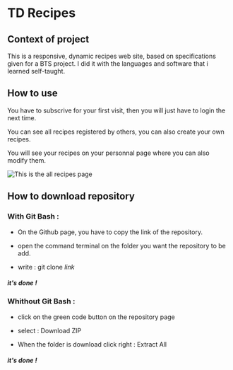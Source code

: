 # TD Recipes

## Context of project

This is a responsive, dynamic recipes web site, based on specifications given for a BTS project.
I did it with the languages and software that i learned self-taught.

## How to use 

You have to subscrive for your first visit, then you will just have to login the next time.

You can see all recipes registered by others, you can also create your own recipes.

You will see your recipes on your personnal page where you can also modify them.

![This is the all recipes page](https://github.com/clara-lancelle/TD_Recipes/blob/main/README_img/sreen.png)


## How to download repository

### With Git Bash :

* On the Github page, you have to copy the link of the repository.

* open the command terminal on the folder you want the repository to be add.

* write : git clone *link*

##### it's done !

### Whithout Git Bash : 

* click on the green code button on the repository page

* select : Download ZIP 

* When the folder is download click right : Extract All 

##### it's done !


